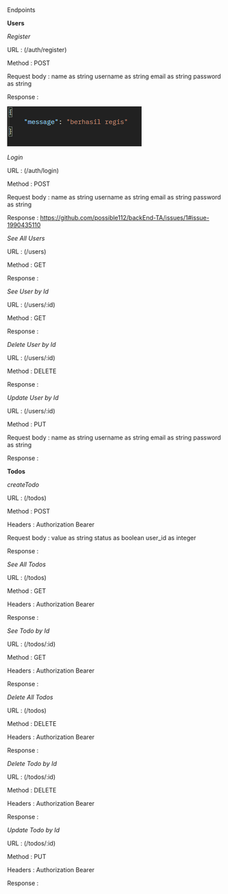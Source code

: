 Endpoints

**Users**

  _Register_
  
  URL : (/auth/register)

  Method : POST

  Request body : 
  name as string
  username as string
  email as string
  password as string


  Response : 
  
  ![Alt Text](img/Register.png)


  _Login_

  URL : (/auth/login)

  Method : POST

  Request body : 
  name as string
  username as string
  email as string
  password as string

  Response : https://github.com/possible112/backEnd-TA/issues/1#issue-1990435110

  _See All Users_

  URL : (/users)

  Method : GET

  Response :

  _See User by Id_

  URL : (/users/:id)

  Method : GET

  Response :
  
  _Delete User by Id_

  URL : (/users/:id)

  Method : DELETE

  Response :

  _Update User by Id_

  URL : (/users/:id)

  Method : PUT

  Request body : 
  name as string
  username as string
  email as string
  password as string

  Response :

**Todos**

  _createTodo_

  URL : (/todos)

  Method : POST

  Headers : Authorization Bearer <token>

  Request body : 
  value as string
  status as boolean
  user_id as integer

  Response : 

  _See All Todos_

  URL : (/todos)

  Method : GET

  Headers : Authorization Bearer <token>

  Response :  

  _See Todo by Id_

  URL : (/todos/:id)

  Method : GET

  Headers : Authorization Bearer <token>

  Response :  

  _Delete All Todos_

  URL : (/todos)

  Method : DELETE

  Headers : Authorization Bearer <token>

  Response :  

  _Delete Todo by Id_

  URL : (/todos/:id)

  Method : DELETE

  Headers : Authorization Bearer <token>

  Response :  

  _Update Todo by Id_

  URL : (/todos/:id)

  Method : PUT

  Headers : Authorization Bearer <token>

  Response : 
  










  
